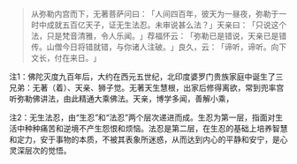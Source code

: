 
> 从弥勒内宫而下，无著菩萨问曰：​「人间四百年，彼天为一昼夜，弥勒于一时中成就五百亿天子，证无生法忍。未审说甚么法？​」天亲曰：​「只说这个法，只是梵音清雅，令人乐闻。​」荐福怀云：​「弥勒已是错说，天亲已是错传。山僧今日将错就错，与你诸人注破。​」良久，云：​「谛听，谛听。向下文长，付在来日。​」

注1：佛陀灭度九百年后，大约在西元五世纪，北印度婆罗门贵族家庭中诞生了三兄弟：无著（着）、天亲、狮子觉。无著天生慧根，出家后修得离欲，常到兜率宫听弥勒佛讲法，由此精通大乘佛法。天亲，博学多闻，善解小乘，

注2：无生法忍，由“生忍”和“法忍”两个层次递进而成。生忍为第一层，指面对生活中种种痛苦和逆境不产生怨恨和烦恼。法忍是第二层，在生忍的基础上培养智慧和定力，安于事物的本质，不被其表象所迷惑，从而达到内心的平静和安宁，是心灵深层次的觉悟。